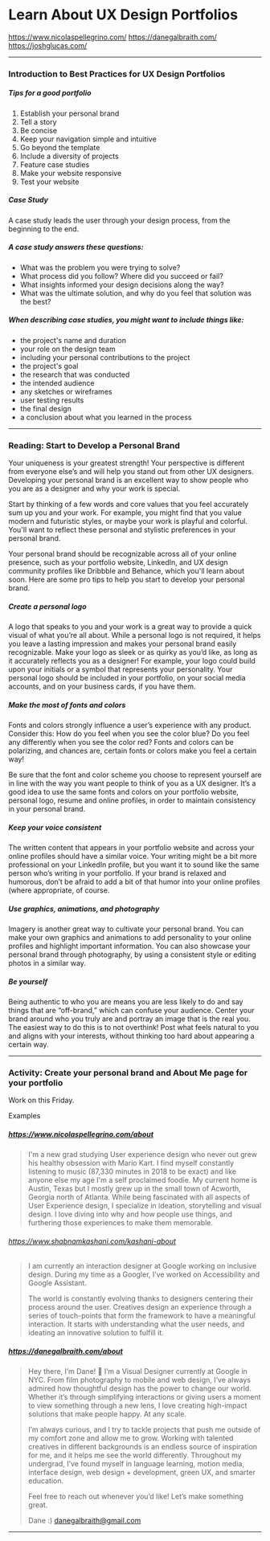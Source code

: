 # Learn About UX Design Portfolios

https://www.nicolaspellegrino.com/
https://danegalbraith.com/
https://joshglucas.com/

---
### Introduction to Best Practices for UX Design Portfolios

##### Tips for a good portfolio 
1. Establish your personal brand 
2. Tell a story 
3. Be concise 
4. Keep your navigation simple and intuitive 
5. Go beyond the template 
6. Include a diversity of projects 
7. Feature case studies
8. Make your website responsive 
9. Test your website


##### Case Study 
A case study leads the user through your design process, from the beginning to the end.


##### A case study answers these questions: 
- What was the problem you were trying to solve? 
- What process did you follow? Where did you succeed or fail?
- What insights informed your design decisions along the way?
- What was the ultimate solution, and why do you feel that solution was the best? 


##### When describing case studies, you might want to include things like: 
- the project's name and duration 
- your role on the design team 
- including your personal contributions to the project 
- the project's goal 
- the research that was conducted 
- the intended audience 
- any sketches or wireframes 
- user testing results
- the final design 
- a conclusion about what you learned in the process 

---

### Reading: Start to Develop a Personal Brand

Your uniqueness is your greatest strength! Your perspective is different from everyone else’s and will help you stand out from other UX designers. Developing your personal brand is an excellent way to show people who you are as a designer and why your work is special.

Start by thinking of a few words and core values that you feel accurately sum up you and your work. For example, you might find that you value modern and futuristic styles, or maybe your work is playful and colorful. You'll want to reflect these personal and stylistic preferences in your personal brand. 

Your personal brand should be recognizable across all of your online presence, such as your portfolio website, LinkedIn, and UX design community profiles like Dribbble and Behance, which you'll learn about soon. Here are some pro tips to help you start to develop your personal brand.


##### Create a personal logo

A logo that speaks to you and your work is a great way to provide a quick visual of what you’re all about. While a personal logo is not required, it helps you leave a lasting impression and makes your personal brand easily recognizable. Make your logo as sleek or as quirky as you’d like, as long as it accurately reflects you as a designer! For example, your logo could build upon your initials or a symbol that represents your personality. Your personal logo should be included in your portfolio, on your social media accounts, and on your business cards, if you have them. 

##### Make the most of fonts and colors 

Fonts and colors strongly influence a user’s experience with any product. Consider this: How do you feel when you see the color blue? Do you feel any differently when you see the color red? Fonts and colors can be polarizing, and chances are, certain fonts or colors make you feel a certain way!

Be sure that the font and color scheme you choose to represent yourself are in line with the way you want people to think of you as a UX designer. It’s a good idea to use the same fonts and colors on your portfolio website, personal logo, resume and online profiles, in order to maintain consistency in your personal brand.

##### Keep your voice consistent

The written content that appears in your portfolio website and across your online profiles should have a similar voice. Your writing might be a bit more professional on your LinkedIn profile, but you want it to sound like the same person who’s writing in your portfolio. If your brand is relaxed and humorous, don’t be afraid to add a bit of that humor into your online profiles (where appropriate, of course.

##### Use graphics, animations, and photography

Imagery is another great way to cultivate your personal brand. You can make your own graphics and animations to add personality to your online profiles and highlight important information. You can also showcase your personal brand through photography, by using a consistent style or editing photos in a similar way.

##### Be yourself

Being authentic to who you are means you are less likely to do and say things that are “off-brand,” which can confuse your audience. Center your brand around who you truly are and portray an image that is the real you. The easiest way to do this is to not overthink! Post what feels natural to you and aligns with your interests, without thinking too hard about appearing a certain way.

---

### Activity: Create your personal brand and About Me page for your portfolio

Work on this Friday. 

Examples

##### https://www.nicolaspellegrino.com/about
>I'm a new grad studying User experience design who never out grew his healthy obsession with Mario Kart. I find myself constantly listening to music (87,330 minutes in 2018 to be exact) and like anyone else my age I'm a self proclaimed foodie. My current home is Austin, Texas but I mostly grew up in the small town of Acworth, Georgia north of Atlanta. While being fascinated with all aspects of User Experience design, I specialize in ideation, storytelling and visual design. I love diving into why and how people use things, and furthering those experiences to make them memorable.


###### https://www.shabnamkashani.com/kashani-about
>I am currently an interaction designer at Google working on inclusive design. During my time as a Googler, I’ve worked on Accessibility and Google Assistant.
>
>The world is constantly evolving thanks to designers centering their process around the user. Creatives design an experience through a series of touch-points that form the framework to have a meaningful interaction. It starts with understanding what the user needs, and ideating an innovative solution to fulfill it.

##### https://danegalbraith.com/about
>Hey there, I’m Dane! 👋
>I’m a Visual Designer currently at Google in NYC. 
>From film photography to mobile and web design, I’ve always admired how thoughtful design has the power to change our world. Whether it’s through simplifying interactions or giving users a moment to view something through a new lens, I love creating high-impact solutions that make people happy. At any scale.
>
>I’m always curious, and I try to tackle projects that push me outside of my comfort zone and allow me to grow. Working with talented creatives in different backgrounds is an endless source of inspiration for me, and it helps me see the world differently. Throughout my undergrad, I’ve found myself in language learning, motion media, interface design, web design + development, green UX, and smarter education.
>
>Feel free to reach out whenever you’d like! Let’s make something great. 
>
> Dane :)
>danegalbraith@gmail.com

---







